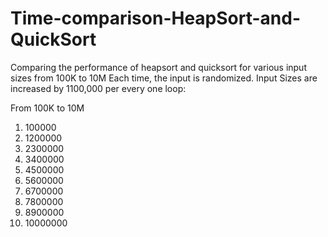 # Time-comparison-HeapSort-and-QuickSort
Comparing the performance of heapsort and quicksort for various input sizes from 100K to 10M
Each time, the input is randomized.
Input Sizes are increased by 1100,000 per every one loop:

  From 100K to 10M
1.  100000
2.  1200000
3.  2300000
4.  3400000
5.  4500000
6.  5600000
7.  6700000
8.  7800000
9.  8900000
10. 10000000
